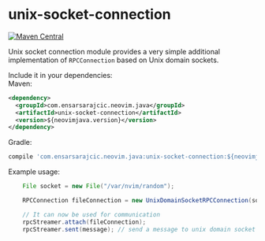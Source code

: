 # unix-socket-connection

[![Maven Central](https://maven-badges.herokuapp.com/maven-central/com.ensarsarajcic.neovim.java/unix-socket-connection/badge.svg)](https://maven-badges.herokuapp.com/maven-central/com.ensarsarajcic.neovim.java/unix-socket-connection)

Unix socket connection module provides a very simple additional implementation of `RPCConnection` based on Unix domain sockets.

Include it in your dependencies:  
Maven:  
```xml
<dependency>
  <groupId>com.ensarsarajcic.neovim.java</groupId>
  <artifactId>unix-socket-connection</artifactId>
  <version>${neovimjava.version}</version>
</dependency>
```
Gradle:  
```groovy
compile 'com.ensarsarajcic.neovim.java:unix-socket-connection:${neovimjava.version}'
```

Example usage:
```java
    File socket = new File("/var/nvim/random");

    RPCConnection fileConnection = new UnixDomainSocketRPCConnection(socket);

    // It can now be used for communication
    rpcStreamer.attach(fileConnection);
    rpcStreamer.sent(message); // send a message to unix domain socket located on /var/nvim/random
```
